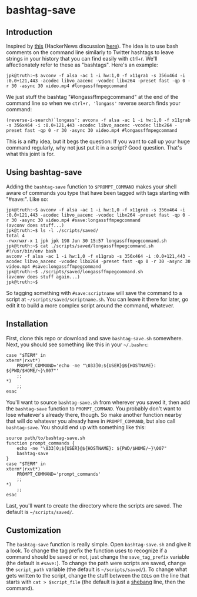 bashtag-save
============

Introduction
------------

Inspired by [this](http://vignesh.foamsnet.com/2013/06/using-hash-tags-to-organize-bash-history.html) (HackerNews discussion [here](https://news.ycombinator.com/item?id=5965109)).  The idea is to use bash comments on the command line similarly to Twitter hashtags to leave strings in your history that you can find easily with ctrl+r.  We'll affectionately refer to these as "bashtags".  Here's an example:

    jpk@truth:~$ avconv -f alsa -ac 1 -i hw:1,0 -f x11grab -s 356x464 -i :0.0+121,443 -acodec libvo_aacenc -vcodec libx264 -preset fast -qp 0 -r 30 -async 30 video.mp4 #longassffmpegcommand

We just stuff the bashtag "#longassffmpegcommand" at the end of the command line so when we `ctrl+r, 'longass'` reverse search finds your command:

    (reverse-i-search)`longass': avconv -f alsa -ac 1 -i hw:1,0 -f x11grab -s 356x464 -i :0.0+121,443 -acodec libvo_aacenc -vcodec libx264 -preset fast -qp 0 -r 30 -async 30 video.mp4 #longassffmpegcommand

This is a nifty idea, but it begs the question: If you want to call up your huge command regularly, why not just put it in a script?  Good question.  That's what this joint is for.

Using bashtag-save
------------------

Adding the `bashtag-save` function to `$PROMPT_COMMAND` makes your shell aware of commands you type that have been tagged with tags starting with "#save:".  Like so:

    jpk@truth:~$ avconv -f alsa -ac 1 -i hw:1,0 -f x11grab -s 356x464 -i :0.0+121,443 -acodec libvo_aacenc -vcodec libx264 -preset fast -qp 0 -r 30 -async 30 video.mp4 #save:longassffmpegcommand
    (avconv does stuff...)
    jpk@truth:~$ ls -l ./scripts/saved/
    total 4
    -rwxrwxr-x 1 jpk jpk 198 Jun 30 15:57 longassffmpegcommand.sh
    jpk@truth:~$ cat ./scripts/saved/longassffmpegcommand.sh 
    #!/usr/bin/env bash
    avconv -f alsa -ac 1 -i hw:1,0 -f x11grab -s 356x464 -i :0.0+121,443 -acodec libvo_aacenc -vcodec libx264 -preset fast -qp 0 -r 30 -async 30 video.mp4 #save:longassffmpegcommand
    jpk@truth:~$ ./scripts/saved/longassffmpegcommand.sh
    (avconv does stuff again...)
    jpk@truth:~$ 

So tagging something with `#save:scriptname` will save the command to a script at `~/scripts/saved/scriptname.sh`. You can leave it there for later, go edit it to build a more complex script around the command, whatever.

Installation
------------

First, clone this repo or download and save `bashtag-save.sh` somewhere.
Next, you should see something like this in your `~/.bashrc`:

    case "$TERM" in
    xterm*|rxvt*)
        PROMPT_COMMAND='echo -ne "\033]0;${USER}@${HOSTNAME}: ${PWD/$HOME/~}\007"'
        ;;
    *)
        ;;
    esac

You'll want to source `bashtag-save.sh` from wherever you saved it, then add the `bashtag-save` function to `PROMPT_COMMAND`. You probably don't want to lose whatever's already there, though.  So make another function nearby that will do whatever you already have in `PROMPT_COMMAND`, but also call `bashtag-save`.  You should end up with something like this:

    source path/to/bashtag-save.sh
    function prompt_commands {
        echo -ne "\033]0;${USER}@${HOSTNAME}: ${PWD/$HOME/~}\007"
        bashtag-save
    }
    case "$TERM" in
    xterm*|rxvt*)
        PROMPT_COMMAND='prompt_commands'
        ;;
    *)
        ;;
    esac

Last, you'll want to create the directory where the scripts are saved.  The default is `~/scripts/saved/`.

Customization
-------------

The `bashtag-save` function is really simple.  Open `bashtag-save.sh` and give it a look. To change the tag prefix the function uses to recognize if a command should be saved or not, just change the `save_tag_prefix` variable (the default is `#save:`).  To change the path were scripts are saved, change the `script_path` variable (the default is `~/scripts/saved/`).  To change what gets written to the script, change the stuff between the `EOL`s on the line that starts with `cat > $script_file` (the default is just a [shebang](http://en.wikipedia.org/wiki/Shebang_%28Unix%29) line, then the command).

